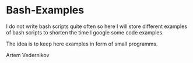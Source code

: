 # Bash-Examples

I do not write bash scripts quite often so here I will store different examples of bash scripts to shorten the time I google some code examples. 

The idea is to keep here examples in form of small programms.

Artem Vedernikov
